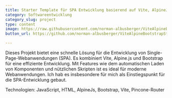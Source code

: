 ```yaml
---
title: Starter Template für SPA Entwicklung basierend auf Vite, AlpineJs und Bootstrap
category: Softwareentwicklung
category_slug: project
type: content
image: https://raw.githubusercontent.com/norman-albusberger/ViteAlpineBootstrapStarter/main/src/public/img/header.jpg
button_url: https://github.com/norman-albusberger/ViteAlpineBootstrapStarter

---
```

Dieses Projekt bietet eine schnelle Lösung für die Entwicklung von Single-Page-Webanwendungen (SPA). Es kombiniert Vite, Alpine.js und Bootstrap für eine effiziente Entwicklung. Mit Features wie dem automatischen Laden von Komponenten und nützlichen Skripten ist es ideal für moderne Webanwendungen.
Ich hab es insbesondere für mich als Einstiegspunkt für die SPA-Entwicklung gebaut. 


Technologien: JavaScript, HTML, AlpineJs, Bootstrap, Vite, Pincone-Router
